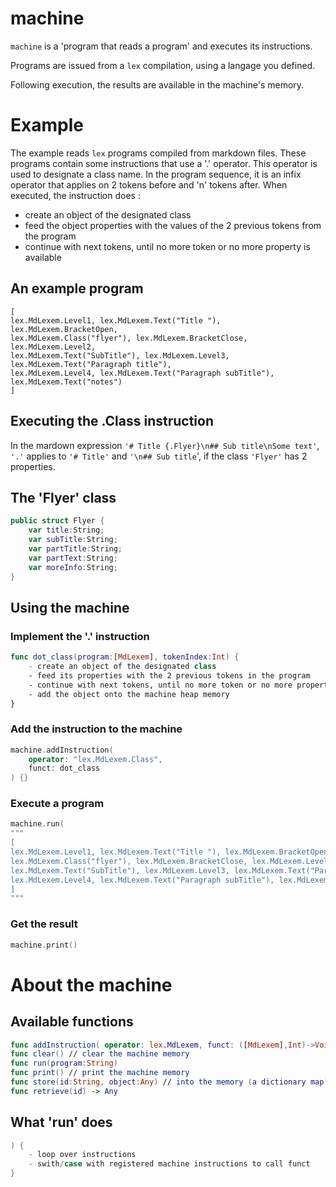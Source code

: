 # machine
`machine` is a 'program that reads a program' and executes its instructions.

Programs are issued from a `lex` compilation, using a langage you defined.

Following execution, the results are available in the machine's memory.

# Example 
The example reads `lex` programs compiled from markdown files.
These programs contain some instructions that use a '.' operator.
This operator is used to designate a class name.
In the program sequence, it is an infix operator that applies on 2 tokens before and 'n' tokens after.
When executed, the instruction does : 
- create an object of the designated class
- feed the object properties with the values of the 2 previous tokens from the program
- continue with next tokens, until no more token or no more property is available

## An example program
```
[
lex.MdLexem.Level1, lex.MdLexem.Text("Title "), lex.MdLexem.BracketOpen,
lex.MdLexem.Class("flyer"), lex.MdLexem.BracketClose, lex.MdLexem.Level2,
lex.MdLexem.Text("SubTitle"), lex.MdLexem.Level3, lex.MdLexem.Text("Paragraph title"),
lex.MdLexem.Level4, lex.MdLexem.Text("Paragraph subTitle"), lex.MdLexem.Text("notes")
]
```

## Executing the .Class instruction
In the mardown expression `'# Title {.Flyer}\n## Sub title\nSome text'`,
`'.'` applies to `'# Title'` and `'\n## Sub title`', if the class `'Flyer'` has 2 properties.

## The 'Flyer' class
```swift
public struct Flyer {
    var title:String;
    var subTitle:String;
    var partTitle:String;
    var partText:String;
    var moreInfo:String;
}
```

## Using the machine

### Implement the '.' instruction
```swift
func dot_class(program:[MdLexem], tokenIndex:Int) {
    - create an object of the designated class
    - feed its properties with the 2 previous tokens in the program
    - continue with next tokens, until no more token or no more property is available
    - add the object onto the machine heap memory
}
```
### Add the instruction to the machine
```swift
machine.addInstruction(
    operator: "lex.MdLexem.Class",
    funct: dot_class
) {}
```
### Execute a program
```swift
machine.run(
"""
[
lex.MdLexem.Level1, lex.MdLexem.Text("Title "), lex.MdLexem.BracketOpen,
lex.MdLexem.Class("flyer"), lex.MdLexem.BracketClose, lex.MdLexem.Level2,
lex.MdLexem.Text("SubTitle"), lex.MdLexem.Level3, lex.MdLexem.Text("Paragraph title"),
lex.MdLexem.Level4, lex.MdLexem.Text("Paragraph subTitle"), lex.MdLexem.Text("notes")
]
"""
```

### Get the result
```swift
machine.print()
```

# About the machine

## Available functions
```swift
func addInstruction( operator: lex.MdLexem, funct: ([MdLexem],Int)->Void ) {}
func clear() // clear the machine memory
func run(program:String)
func print() // print the machine memory
func store(id:String, object:Any) // into the memory (a dictionary map)
func retrieve(id) -> Any
```

## What 'run' does
```swift
) {
    - loop over instructions
    - swith/case with registered machine instructions to call funct
}
```
